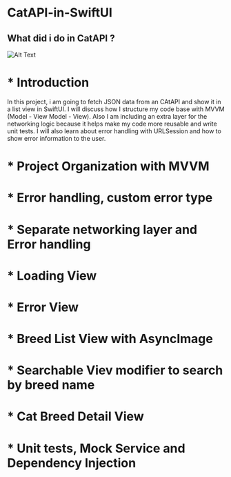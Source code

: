 # CatAPI-in-SwiftUI

## What did i do in CatAPI ? 

![Alt Text](https://media0.giphy.com/media/Zvt900PrtpL1CC7rml/giphy.gif?cid=ecf05e470nc6fcdvrd16cd18f29fr8tt1uxv87cndhy5edbo&rid=giphy.gif&ct=g)

# * Introduction


In this project, i am going to fetch JSON data from an CAtAPI and show it in a list view in SwiftUI. 
I will discuss how I structure my code base with MVVM (Model - View Model - View). 
Also I am including an extra layer for the networking logic because it helps make my code more reusable and write unit tests.
I will also learn about error handling  with URLSession and how to show error information to the user. 

# * Project Organization with MVVM 

# * Error handling, custom error type

# * Separate networking layer and Error handling

# * Loading View

# * Error View

# * Breed List View with AsyncImage

# * Searchable Viev modifier to search by breed name

# * Cat Breed Detail View

# * Unit tests, Mock Service and Dependency Injection
